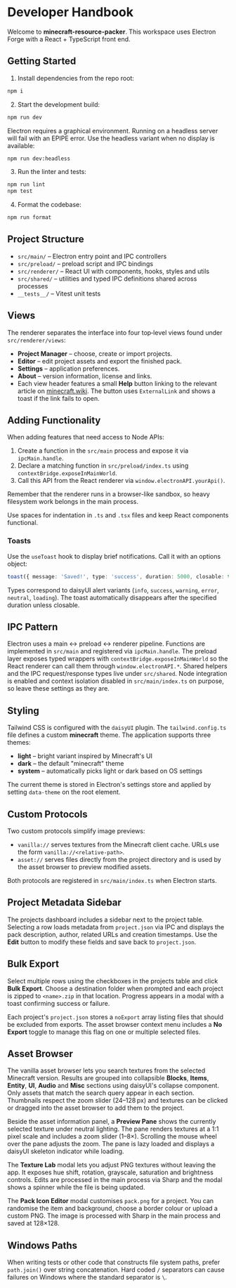 # Developer Handbook

Welcome to **minecraft-resource-packer**. This workspace uses Electron Forge with a React + TypeScript front end.

## Getting Started

1. Install dependencies from the repo root:

```bash
npm i
```

2. Start the development build:

```bash
npm run dev
```

Electron requires a graphical environment. Running on a headless server will fail with an EPIPE error. Use the headless variant when no display is available:

```bash
npm run dev:headless
```

3. Run the linter and tests:

```bash
npm run lint
npm test
```

4. Format the codebase:

```bash
npm run format
```

## Project Structure

- `src/main/` – Electron entry point and IPC controllers
- `src/preload/` – preload script and IPC bindings
- `src/renderer/` – React UI with components, hooks, styles and utils
- `src/shared/` – utilities and typed IPC definitions shared across processes
- `__tests__/` – Vitest unit tests

## Views

The renderer separates the interface into four top‑level views found under
`src/renderer/views`:

- **Project Manager** – choose, create or import projects.
- **Editor** – edit project assets and export the finished pack.
- **Settings** – application preferences.
- **About** – version information, license and links.
- Each view header features a small **Help** button linking to the relevant article on
  [minecraft.wiki](https://minecraft.wiki/). The button uses `ExternalLink` and shows
  a toast if the link fails to open.

## Adding Functionality

When adding features that need access to Node APIs:

1. Create a function in the `src/main` process and expose it via `ipcMain.handle`.
2. Declare a matching function in `src/preload/index.ts` using `contextBridge.exposeInMainWorld`.
3. Call this API from the React renderer via `window.electronAPI.yourApi()`.

Remember that the renderer runs in a browser-like sandbox, so heavy filesystem work belongs in the main process.

Use spaces for indentation in `.ts` and `.tsx` files and keep React components functional.

### Toasts

Use the `useToast` hook to display brief notifications. Call it with an options
object:

```ts
toast({ message: 'Saved!', type: 'success', duration: 5000, closable: true });
```

Types correspond to daisyUI alert variants (`info`, `success`, `warning`, `error`,
`neutral`, `loading`). The toast automatically disappears after the specified
duration unless closable.

## IPC Pattern

Electron uses a main ↔ preload ↔ renderer pipeline. Functions are implemented in
`src/main` and registered via `ipcMain.handle`. The preload layer exposes typed
wrappers with `contextBridge.exposeInMainWorld` so the React renderer can call
them through `window.electronAPI.*`. Shared helpers and the IPC request/response
types live under `src/shared`. Node integration is enabled and context
isolation disabled in `src/main/index.ts` on purpose, so leave these settings
as they are.

## Styling

Tailwind CSS is configured with the `daisyUI` plugin. The `tailwind.config.ts`
file defines a custom **minecraft** theme. The application supports three
themes:

- **light** – bright variant inspired by Minecraft's UI
- **dark** – the default "minecraft" theme
- **system** – automatically picks light or dark based on OS settings

The current theme is stored in Electron's settings store and applied by setting
`data-theme` on the root element.

## Custom Protocols

Two custom protocols simplify image previews:

- `vanilla://` serves textures from the Minecraft client cache. URLs use the
  form `vanilla://<relative-path>`.
- `asset://` serves files directly from the project directory and is used by the
  asset browser to preview modified assets.

Both protocols are registered in `src/main/index.ts` when Electron starts.

## Project Metadata Sidebar

The projects dashboard includes a sidebar next to the project table. Selecting a
row loads metadata from `project.json` via IPC and displays the pack description,
author, related URLs and creation timestamps. Use the **Edit** button to modify
these fields and save back to `project.json`.

## Bulk Export

Select multiple rows using the checkboxes in the projects table and click
**Bulk Export**. Choose a destination folder when prompted and each project
is zipped to `<name>.zip` in that location. Progress appears in a modal with a
toast confirming success or failure.

Each project's `project.json` stores a `noExport` array listing files that
should be excluded from exports. The asset browser context menu includes a
**No Export** toggle to manage this flag on one or multiple selected files.

## Asset Browser

The vanilla asset browser lets you search textures from the selected Minecraft
version. Results are grouped into collapsible **Blocks**, **Items**, **Entity**,
**UI**, **Audio** and **Misc** sections using daisyUI's collapse component. Only assets
that match the search query appear in each section. Thumbnails respect the zoom
slider (24–128 px) and textures can be clicked or dragged into the asset browser
to add them to the project.

Beside the asset information panel, a **Preview Pane** shows the currently
selected texture under neutral lighting. The pane renders textures at a 1:1
pixel scale and includes a zoom slider (1–8×). Scrolling the mouse wheel over
the pane adjusts the zoom. The pane is lazy loaded and displays a
daisyUI skeleton indicator while loading.

The **Texture Lab** modal lets you adjust PNG textures without leaving the app.
It exposes hue shift, rotation, grayscale, saturation and brightness controls.
Edits are processed in the main process via Sharp and the modal shows a spinner
while the file is being updated.

The **Pack Icon Editor** modal customises `pack.png` for a project. You can
randomise the item and background, choose a border colour or upload a custom PNG.
The image is processed with Sharp in the main process and saved at 128×128.

## Windows Paths

When writing tests or other code that constructs file system paths, prefer
`path.join()` over string concatenation. Hard coded `/` separators can cause
failures on Windows where the standard separator is `\`.

